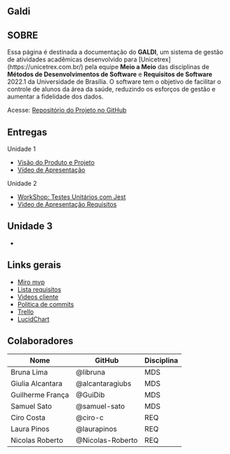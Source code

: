 ## Galdi


  <h2>SOBRE</h2>
  <p>
      Essa página é destinada a documentação do <strong>GALDI</strong>, um sistema de gestão de atividades acadêmicas desenvolvido
      para [Unicetrex](https://unicetrex.com.br/) pela equipe <strong>Meio a Meio</strong> das disciplinas de <strong>Métodos de Desenvolvimentos de Software</strong> e
      <strong>Requisitos de Software</strong> 2022.1 da Universidade de Brasília. O software tem o objetivo de facilitar o
      controle de alunos da área da saúde, reduzindo os esforços de gestão e aumentar a fidelidade dos dados.
  </p>
  <div>
      <label>Acesse: <a href="https://github.com/mdsreq-fga-unb/2022.1-Meio-a-Meio">Repositório do Projeto no GitHub</a></label>
  </div>

## Entregas

  Unidade 1

  - [Visão do Produto e Projeto](./produto-projeto/ProductVision)
  - [Vídeo de Apresentação](https://youtu.be/W_HwiKt1FIA)
  
  Unidade 2

  - [WorkShop: Testes Unitários com Jest](./unidade-02_MDS/workshop)
  - [Video de Apresentação Requisitos](https://youtu.be/KKSIrfcIbdQ)

  Unidade 3
  -
  -
  
  <h2>Links gerais</h2>
  
  - [Miro mvp](https://miro.com/app/board/uXjVOlmuidc=/?share_link_id=155231888640)
  - [Lista requisitos](./produto-projeto/Requisitos)
  - [Videos cliente](./reunioes-cliente/Reunioes)
  - [Politica de commits](./produto-projeto/commit_policy)
  - [Trello](https://trello.com/b/lcWQoS87)
  - [LucidChart](https://lucid.app/lucidchart/5f91f189-0a8c-4b74-ad5d-a831a71a1252/edit?invitationId=inv_83b530a6-6269-4b7c-a717-5b8ca496e830&page=0_0#)

  <h2>Colaboradores</h2>
  
  | Nome | GitHub | Disciplina |
  |----|----|----|
  | Bruna Lima | @libruna | MDS |
  | Giulia Alcantara | @alcantaragiubs | MDS |
  | Guilherme França | @GuiDib | MDS |
  | Samuel Sato | @samuel-sato | MDS |
  | Ciro Costa | @ciro-c | REQ |
  | Laura Pinos | @laurapinos | REQ |
  | Nicolas Roberto| @Nicolas-Roberto | REQ |
      
